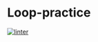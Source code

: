 # Loop-practice
[![linter](https://github.com/lucas-gelinas/Loop-practice/workflows/linter/badge.svg)](https://github.com/marketplace/actions/super-linter)

